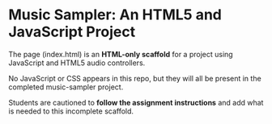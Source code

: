 # Music Sampler: An HTML5 and JavaScript Project

The page (index.html) is an **HTML-only scaffold** for a project using JavaScript and HTML5 audio controllers.

No JavaScript or CSS appears in this repo, but they will all be present in the completed music-sampler project.

Students are cautioned to **follow the assignment instructions** and add what is needed to this incomplete scaffold.
